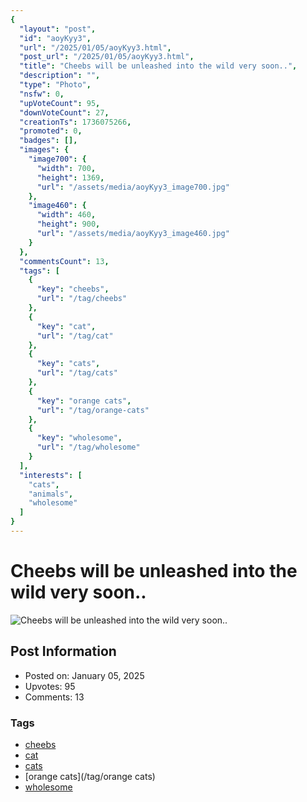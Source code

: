```yaml
---
{
  "layout": "post",
  "id": "aoyKyy3",
  "url": "/2025/01/05/aoyKyy3.html",
  "post_url": "/2025/01/05/aoyKyy3.html",
  "title": "Cheebs will be unleashed into the wild very soon..",
  "description": "",
  "type": "Photo",
  "nsfw": 0,
  "upVoteCount": 95,
  "downVoteCount": 27,
  "creationTs": 1736075266,
  "promoted": 0,
  "badges": [],
  "images": {
    "image700": {
      "width": 700,
      "height": 1369,
      "url": "/assets/media/aoyKyy3_image700.jpg"
    },
    "image460": {
      "width": 460,
      "height": 900,
      "url": "/assets/media/aoyKyy3_image460.jpg"
    }
  },
  "commentsCount": 13,
  "tags": [
    {
      "key": "cheebs",
      "url": "/tag/cheebs"
    },
    {
      "key": "cat",
      "url": "/tag/cat"
    },
    {
      "key": "cats",
      "url": "/tag/cats"
    },
    {
      "key": "orange cats",
      "url": "/tag/orange-cats"
    },
    {
      "key": "wholesome",
      "url": "/tag/wholesome"
    }
  ],
  "interests": [
    "cats",
    "animals",
    "wholesome"
  ]
}
---
```


# Cheebs will be unleashed into the wild very soon..

![Cheebs will be unleashed into the wild very soon..](/assets/media/aoyKyy3_image700.jpg)

## Post Information

- Posted on: January 05, 2025
- Upvotes: 95
- Comments: 13

### Tags

- [cheebs](/tag/cheebs)
- [cat](/tag/cat)
- [cats](/tag/cats)
- [orange cats](/tag/orange cats)
- [wholesome](/tag/wholesome)
